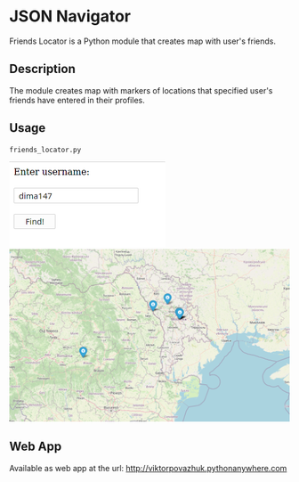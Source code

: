 # JSON Navigator

Friends Locator is a Python module that creates map with user's friends.

## Description

The module creates map with markers of locations that specified user's friends have entered in their profiles.

## Usage

```bash
friends_locator.py
```

![Example of start page](images/index_example.png)
![Example of map](images/map_example.png)

## Web App

Available as web app at the url: http://viktorpovazhuk.pythonanywhere.com